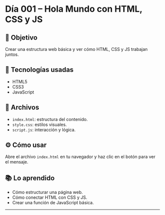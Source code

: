 # Día 001 – Hola Mundo con HTML, CSS y JS

## 🎯 Objetivo
Crear una estructura web básica y ver cómo HTML, CSS y JS trabajan juntos.

## 🧱 Tecnologías usadas
- HTML5
- CSS3
- JavaScript

## 📂 Archivos
- `index.html`: estructura del contenido.
- `style.css`: estilos visuales.
- `script.js`: interacción y lógica.

## ⚙️ Cómo usar
Abre el archivo `index.html` en tu navegador y haz clic en el botón para ver el mensaje.

## 📚 Lo aprendido
- Cómo estructurar una página web.
- Cómo conectar HTML con CSS y JS.
- Crear una función de JavaScript básica.

---
